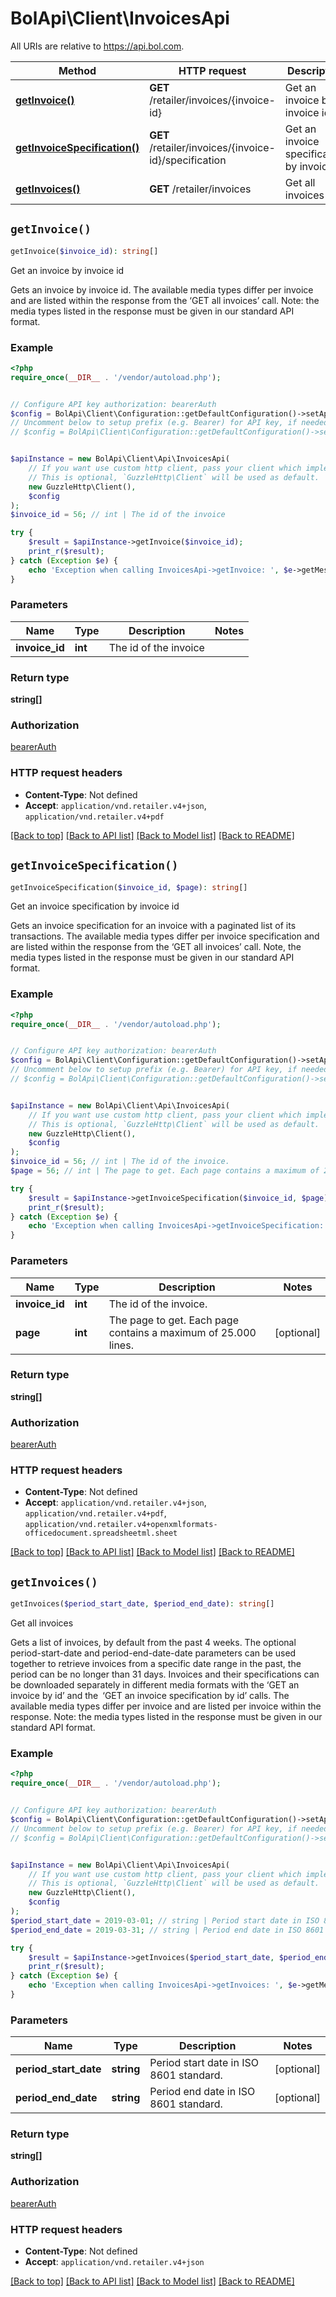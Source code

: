 # BolApi\Client\InvoicesApi

All URIs are relative to https://api.bol.com.

Method | HTTP request | Description
------------- | ------------- | -------------
[**getInvoice()**](InvoicesApi.md#getInvoice) | **GET** /retailer/invoices/{invoice-id} | Get an invoice by invoice id
[**getInvoiceSpecification()**](InvoicesApi.md#getInvoiceSpecification) | **GET** /retailer/invoices/{invoice-id}/specification | Get an invoice specification by invoice id
[**getInvoices()**](InvoicesApi.md#getInvoices) | **GET** /retailer/invoices | Get all invoices


## `getInvoice()`

```php
getInvoice($invoice_id): string[]
```

Get an invoice by invoice id

Gets an invoice by invoice id. The available media types differ per invoice and are listed within the response from the ‘GET all invoices’ call. Note: the media types listed in the response must be given in our standard API format.

### Example

```php
<?php
require_once(__DIR__ . '/vendor/autoload.php');


// Configure API key authorization: bearerAuth
$config = BolApi\Client\Configuration::getDefaultConfiguration()->setApiKey('Authorization', 'YOUR_API_KEY');
// Uncomment below to setup prefix (e.g. Bearer) for API key, if needed
// $config = BolApi\Client\Configuration::getDefaultConfiguration()->setApiKeyPrefix('Authorization', 'Bearer');


$apiInstance = new BolApi\Client\Api\InvoicesApi(
    // If you want use custom http client, pass your client which implements `GuzzleHttp\ClientInterface`.
    // This is optional, `GuzzleHttp\Client` will be used as default.
    new GuzzleHttp\Client(),
    $config
);
$invoice_id = 56; // int | The id of the invoice

try {
    $result = $apiInstance->getInvoice($invoice_id);
    print_r($result);
} catch (Exception $e) {
    echo 'Exception when calling InvoicesApi->getInvoice: ', $e->getMessage(), PHP_EOL;
}
```

### Parameters

Name | Type | Description  | Notes
------------- | ------------- | ------------- | -------------
 **invoice_id** | **int**| The id of the invoice |

### Return type

**string[]**

### Authorization

[bearerAuth](../../README.md#bearerAuth)

### HTTP request headers

- **Content-Type**: Not defined
- **Accept**: `application/vnd.retailer.v4+json`, `application/vnd.retailer.v4+pdf`

[[Back to top]](#) [[Back to API list]](../../README.md#endpoints)
[[Back to Model list]](../../README.md#models)
[[Back to README]](../../README.md)

## `getInvoiceSpecification()`

```php
getInvoiceSpecification($invoice_id, $page): string[]
```

Get an invoice specification by invoice id

Gets an invoice specification for an invoice with a paginated list of its transactions. The available media types differ per invoice specification and are listed within the response from the ‘GET all invoices’ call. Note, the media types listed in the response must be given in our standard API format.

### Example

```php
<?php
require_once(__DIR__ . '/vendor/autoload.php');


// Configure API key authorization: bearerAuth
$config = BolApi\Client\Configuration::getDefaultConfiguration()->setApiKey('Authorization', 'YOUR_API_KEY');
// Uncomment below to setup prefix (e.g. Bearer) for API key, if needed
// $config = BolApi\Client\Configuration::getDefaultConfiguration()->setApiKeyPrefix('Authorization', 'Bearer');


$apiInstance = new BolApi\Client\Api\InvoicesApi(
    // If you want use custom http client, pass your client which implements `GuzzleHttp\ClientInterface`.
    // This is optional, `GuzzleHttp\Client` will be used as default.
    new GuzzleHttp\Client(),
    $config
);
$invoice_id = 56; // int | The id of the invoice.
$page = 56; // int | The page to get. Each page contains a maximum of 25.000 lines.

try {
    $result = $apiInstance->getInvoiceSpecification($invoice_id, $page);
    print_r($result);
} catch (Exception $e) {
    echo 'Exception when calling InvoicesApi->getInvoiceSpecification: ', $e->getMessage(), PHP_EOL;
}
```

### Parameters

Name | Type | Description  | Notes
------------- | ------------- | ------------- | -------------
 **invoice_id** | **int**| The id of the invoice. |
 **page** | **int**| The page to get. Each page contains a maximum of 25.000 lines. | [optional]

### Return type

**string[]**

### Authorization

[bearerAuth](../../README.md#bearerAuth)

### HTTP request headers

- **Content-Type**: Not defined
- **Accept**: `application/vnd.retailer.v4+json`, `application/vnd.retailer.v4+pdf`, `application/vnd.retailer.v4+openxmlformats-officedocument.spreadsheetml.sheet`

[[Back to top]](#) [[Back to API list]](../../README.md#endpoints)
[[Back to Model list]](../../README.md#models)
[[Back to README]](../../README.md)

## `getInvoices()`

```php
getInvoices($period_start_date, $period_end_date): string[]
```

Get all invoices

Gets a list of invoices, by default from the past 4 weeks. The optional period-start-date and period-end-date-date parameters can be used together to retrieve invoices from a specific date range in the past, the period can be no longer than 31 days. Invoices and their specifications can be downloaded separately in different media formats with the ‘GET an invoice by id’ and the ‘GET an invoice specification by id’ calls. The available media types differ per invoice and are listed per invoice within the response. Note: the media types listed in the response must be given in our standard API format.

### Example

```php
<?php
require_once(__DIR__ . '/vendor/autoload.php');


// Configure API key authorization: bearerAuth
$config = BolApi\Client\Configuration::getDefaultConfiguration()->setApiKey('Authorization', 'YOUR_API_KEY');
// Uncomment below to setup prefix (e.g. Bearer) for API key, if needed
// $config = BolApi\Client\Configuration::getDefaultConfiguration()->setApiKeyPrefix('Authorization', 'Bearer');


$apiInstance = new BolApi\Client\Api\InvoicesApi(
    // If you want use custom http client, pass your client which implements `GuzzleHttp\ClientInterface`.
    // This is optional, `GuzzleHttp\Client` will be used as default.
    new GuzzleHttp\Client(),
    $config
);
$period_start_date = 2019-03-01; // string | Period start date in ISO 8601 standard.
$period_end_date = 2019-03-31; // string | Period end date in ISO 8601 standard.

try {
    $result = $apiInstance->getInvoices($period_start_date, $period_end_date);
    print_r($result);
} catch (Exception $e) {
    echo 'Exception when calling InvoicesApi->getInvoices: ', $e->getMessage(), PHP_EOL;
}
```

### Parameters

Name | Type | Description  | Notes
------------- | ------------- | ------------- | -------------
 **period_start_date** | **string**| Period start date in ISO 8601 standard. | [optional]
 **period_end_date** | **string**| Period end date in ISO 8601 standard. | [optional]

### Return type

**string[]**

### Authorization

[bearerAuth](../../README.md#bearerAuth)

### HTTP request headers

- **Content-Type**: Not defined
- **Accept**: `application/vnd.retailer.v4+json`

[[Back to top]](#) [[Back to API list]](../../README.md#endpoints)
[[Back to Model list]](../../README.md#models)
[[Back to README]](../../README.md)
